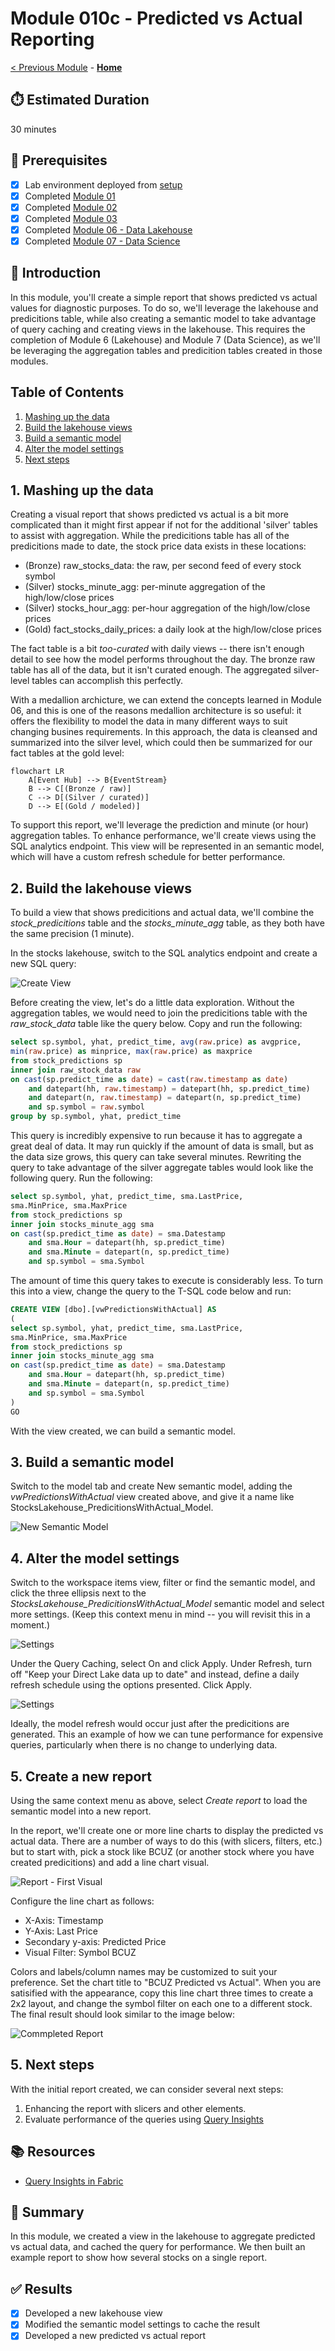 # Module 010c - Predicted vs Actual Reporting

[< Previous Module](../modules/module10b.md) - **[Home](../README.md)** 

## :stopwatch: Estimated Duration

30 minutes

## :thinking: Prerequisites

- [x] Lab environment deployed from [setup](../modules/module00.md)
- [x] Completed [Module 01](../modules/module01.md)
- [x] Completed [Module 02](../modules/module02.md)
- [x] Completed [Module 03](../modules/module03.md)
- [x] Completed [Module 06 - Data Lakehouse](../modules/module06.md)
- [x] Completed [Module 07 - Data Science](../modules/module07a.md)

## :loudspeaker: Introduction

In this module, you'll create a simple report that shows predicted vs actual values for diagnostic purposes. To do so, we'll leverage the lakehouse and predicitions table, while also creating a semantic model to take advantage of query caching and creating views in the lakehouse. This requires the completion of Module 6 (Lakehouse) and Module 7 (Data Science), as we'll be leveraging the aggregation tables and predicition tables created in those modules.

## Table of Contents

1. [Mashing up the data](#1-mashing-up-the-data)
2. [Build the lakehouse views](#2-build-the-lakehouse-views)
3. [Build a semantic model](#3-build-a-semantic-model)
4. [Alter the model settings](#4-alter-the-model-settings)
5. [Next steps](#5-next-steps)

## 1. Mashing up the data

Creating a visual report that shows predicted vs actual is a bit more complicated than it might first appear if not for the additional 'silver' tables to assist with aggregation. While the predicitions table has all of the predicitions made to date, the stock price data exists in these locations:

* (Bronze) raw_stocks_data: the raw, per second feed of every stock symbol
* (Silver) stocks_minute_agg: per-minute aggregation of the high/low/close prices
* (Silver) stocks_hour_agg: per-hour aggregation of the high/low/close prices
* (Gold) fact_stocks_daily_prices: a daily look at the high/low/close prices

The fact table is a bit *too-curated* with daily views -- there isn't enough detail to see how the model performs throughout the day. The bronze raw table has all of the data, but it isn't curated enough. The aggregated silver-level tables can accomplish this perfectly.

With a medallion archicture, we can extend the concepts learned in Module 06, and this is one of the reasons medallion architecture is so useful: it offers the flexibility to model the data in many different ways to suit changing busines requirements. In this approach, the data is cleansed and summarized into the silver level, which could then be summarized for our fact tables at the gold level:

```mermaid
flowchart LR
    A[Event Hub] --> B{EventStream}
    B --> C[(Bronze / raw)]
    C --> D[(Silver / curated)]
    D --> E[(Gold / modeled)]
```

To support this report, we'll leverage the prediction and minute (or hour) aggregation tables. To enhance performance, we'll create views using the SQL analytics endpoint. This view will be represented in an semantic model, which will have a custom refresh schedule for better performance. 

## 2. Build the lakehouse views

To build a view that shows predicitions and actual data, we'll combine the *stock_predicitions* table and the *stocks_minute_agg* table, as they both have the same precision (1 minute). 

In the stocks lakehouse, switch to the SQL analytics endpoint and create a new SQL query:

![Create View](../images/module10/module10c/createview.png)

Before creating the view, let's do a little data exploration. Without the aggregation tables, we would need to join the predicitions table with the *raw_stock_data* table like the query below. Copy and run the following:

```sql
select sp.symbol, yhat, predict_time, avg(raw.price) as avgprice, 
min(raw.price) as minprice, max(raw.price) as maxprice
from stock_predictions sp
inner join raw_stock_data raw
on cast(sp.predict_time as date) = cast(raw.timestamp as date)
    and datepart(hh, raw.timestamp) = datepart(hh, sp.predict_time)
    and datepart(n, raw.timestamp) = datepart(n, sp.predict_time)
    and sp.symbol = raw.symbol
group by sp.symbol, yhat, predict_time
```

This query is incredibly expensive to run because it has to aggregate a great deal of data. It may run quickly if the amount of data is small, but as the data size grows, this query can take several minutes. Rewriting the query to take advantage of the silver aggregate tables would look like the following query. Run the following:

```sql
select sp.symbol, yhat, predict_time, sma.LastPrice, 
sma.MinPrice, sma.MaxPrice
from stock_predictions sp
inner join stocks_minute_agg sma
on cast(sp.predict_time as date) = sma.Datestamp 
    and sma.Hour = datepart(hh, sp.predict_time)
    and sma.Minute = datepart(n, sp.predict_time)
    and sp.symbol = sma.Symbol
```

The amount of time this query takes to execute is considerably less. To turn this into a view, change the query to the T-SQL code below and run:

```sql
CREATE VIEW [dbo].[vwPredictionsWithActual] AS
(
select sp.symbol, yhat, predict_time, sma.LastPrice, 
sma.MinPrice, sma.MaxPrice
from stock_predictions sp
inner join stocks_minute_agg sma
on cast(sp.predict_time as date) = sma.Datestamp 
    and sma.Hour = datepart(hh, sp.predict_time)
    and sma.Minute = datepart(n, sp.predict_time)
    and sp.symbol = sma.Symbol
)
GO
```
With the view created, we can build a semantic model. 

## 3. Build a semantic model

Switch to the model tab and create New semantic model, adding the *vwPredictionsWithActual* view created above, and give it a name like StocksLakehouse_PredicitionsWithActual_Model.

![New Semantic Model](../images/module10/module10c/newsemanticmodel.png)

## 4. Alter the model settings

Switch to the workspace items view, filter or find the semantic model, and click the three ellipsis next to the *StocksLakehouse_PredicitionsWithActual_Model* semantic model and select more settings. (Keep this context menu in mind -- you will revisit this in a moment.)

![Settings](../images/module10/module10c/settings.png)

Under the Query Caching, select On and click Apply. Under Refresh, turn off "Keep your Direct Lake data up to date" and instead, define a daily refresh schedule using the options presented. Click Apply.

![Settings](../images/module10/module10c/querycaching.png)

Ideally, the model refresh would occur just after the predicitions are generated. This an example of how we can tune performance for expensive queries, particularly when there is no change to underlying data.

## 5. Create a new report 

Using the same context menu as above, select *Create report* to load the semantic model into a new report.

In the report, we'll create one or more line charts to display the predicted vs actual data. There are a number of ways to do this (with slicers, filters, etc.) but to start with, pick a stock like BCUZ (or another stock where you have created predicitions) and add a line chart visual.

![Report - First Visual](../images/module10/module10c/report1.png)

Configure the line chart as follows:
* X-Axis: Timestamp
* Y-Axis: Last Price
* Secondary y-axis: Predicted Price
* Visual Filter: Symbol BCUZ

Colors and labels/column names may be customized to suit your preference. Set the chart title to "BCUZ Predicted vs Actual". When you are satisified with the appearance, copy this line chart three times to create a 2x2 layout, and change the symbol filter on each one to a different stock. The final result should look similar to the image below:

![Commpleted Report](../images/module10/module10c/report2.png)

## 5. Next steps

With the initial report created, we can consider several next steps:

1. Enhancing the report with slicers and other elements.
2. Evaluate performance of the queries using [Query Insights](https://learn.microsoft.com/en-us/fabric/data-warehouse/query-insights)

## :books: Resources

* [Query Insights in Fabric](https://learn.microsoft.com/en-us/fabric/data-warehouse/query-insights)

## :tada: Summary

In this module, we created a view in the lakehouse to aggregate predicted vs actual data, and cached the query for performance. We then built an example report to show how several stocks on a single report.

## :white_check_mark: Results

- [x] Developed a new lakehouse view
- [x] Modified the semantic model settings to cache the result
- [x] Developed a new predicted vs actual report
